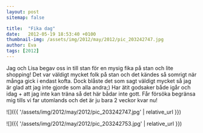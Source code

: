 ```yaml
---
layout: post
sitemap: false

title:  "Fika dag"
date:   2012-05-19 18:53:40 +0100
thumbnail-img: /assets/img/2012/may/2012/pic_203242747.jpg
author: Eva
tags: [2012]
---
```


Jag och Lisa begav oss in till stan för en mysig fika på stan och lite shopping! Det var väldigt mycket folk på stan och det kändes så somrigt när många gick i endast kofta. Dock blåste det som sagt väldigt mycket så jag är glad att jag inte gjorde som alla andra;) Har ätit godsaker både igår och idag + att jag inte kan träna så det här bådar inte gott. Får försöka begränsa mig tills vi far utomlands och det är ju bara 2 veckor kvar nu!

![]({{ '/assets/img/2012/may/2012/pic_203242747.jpg'  | relative_url }})

![]({{ '/assets/img/2012/may/2012/pic_203242753.jpg'  | relative_url }})

